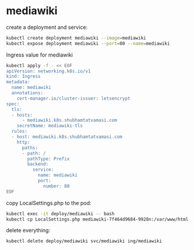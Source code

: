 # mediawiki

create a deployment and service:
```bash
kubectl create deployment mediawiki --image=mediawiki
kubectl expose deployment mediawiki --port=80 --name=mediawiki
```

Ingress value for mediawiki
```bash
kubectl apply -f - << EOF
apiVersion: networking.k8s.io/v1
kind: Ingress
metadata:
  name: mediawiki
  annotations:
    cert-manager.io/cluster-issuer: letsencrypt
spec:
  tls:
  - hosts:
      - mediawiki.k8s.shubhamtatvamasi.com
    secretName: mediawiki-tls
  rules:
  - host: mediawiki.k8s.shubhamtatvamasi.com
    http:
      paths:
      - path: /
        pathType: Prefix
        backend:
          service:
            name: mediawiki
            port:
              number: 80
EOF
```

copy LocalSettings.php to the pod:
```bash
kubectl exec -it deploy/mediawiki -- bash
kubectl cp LocalSettings.php mediawiki-7f464d9684-9928n:/var/www/html
```

delete everything:
```bash
kubectl delete deploy/mediawiki svc/mediawiki ing/mediawiki
```

